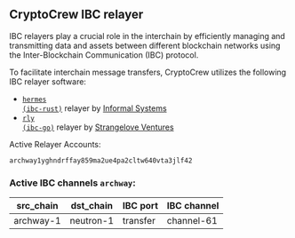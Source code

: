 ## CryptoCrew IBC relayer
IBC relayers play a crucial role in the interchain by efficiently managing and transmitting data and assets between different blockchain networks using the Inter-Blockchain Communication (IBC) protocol.

To facilitate interchain message transfers, CryptoCrew utilizes the following IBC relayer software: 
- <a href="https://github.com/informalsystems/hermes"><code>hermes (ibc-rust)</code></a> relayer by [Informal Systems](https://github.com/informalsystems)
- <a href="https://github.com/cosmos/relayer"><code>rly (ibc-go)</code></a> relayer by [Strangelove Ventures](https://github.com/strangelove-ventures)

Active Relayer Accounts:
```
archway1yghndrffay859ma2ue4pa2cltw640vta3jlf42
```

### Active IBC channels `archway`:
| src_chain | dst_chain | IBC port | IBC channel |
| --------------- | --------------- | ------------ | ------------------- |
| archway-1 | neutron-1 | transfer | channel-61 |